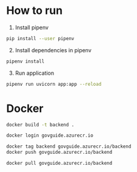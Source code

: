 # How to run

1. Install pipenv
```bash
pip install --user pipenv
```

2. Install dependencies in pipenv
```bash
pipenv install
```

3. Run application
```bash
pipenv run uvicorn app:app --reload
```

# Docker
```bash
docker build -t backend .
```

```bash
docker login govguide.azurecr.io
```

```bash
docker tag backend govguide.azurecr.io/backend
docker push govguide.azurecr.io/backend
```

```bash
docker pull govguide.azurecr.io/backend
```
